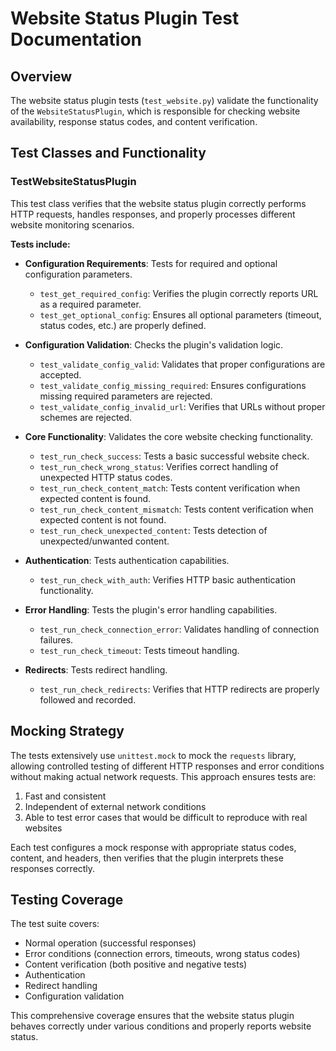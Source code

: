 # Website Status Plugin Test Documentation

## Overview

The website status plugin tests (`test_website.py`) validate the functionality of the `WebsiteStatusPlugin`, which is responsible for checking website availability, response status codes, and content verification.

## Test Classes and Functionality

### TestWebsiteStatusPlugin

This test class verifies that the website status plugin correctly performs HTTP requests, handles responses, and properly processes different website monitoring scenarios.

**Tests include:**

- **Configuration Requirements**: Tests for required and optional configuration parameters.
  - `test_get_required_config`: Verifies the plugin correctly reports URL as a required parameter.
  - `test_get_optional_config`: Ensures all optional parameters (timeout, status codes, etc.) are properly defined.

- **Configuration Validation**: Checks the plugin's validation logic.
  - `test_validate_config_valid`: Validates that proper configurations are accepted.
  - `test_validate_config_missing_required`: Ensures configurations missing required parameters are rejected.
  - `test_validate_config_invalid_url`: Verifies that URLs without proper schemes are rejected.

- **Core Functionality**: Validates the core website checking functionality.
  - `test_run_check_success`: Tests a basic successful website check.
  - `test_run_check_wrong_status`: Verifies correct handling of unexpected HTTP status codes.
  - `test_run_check_content_match`: Tests content verification when expected content is found.
  - `test_run_check_content_mismatch`: Tests content verification when expected content is not found.
  - `test_run_check_unexpected_content`: Tests detection of unexpected/unwanted content.

- **Authentication**: Tests authentication capabilities.
  - `test_run_check_with_auth`: Verifies HTTP basic authentication functionality.

- **Error Handling**: Tests the plugin's error handling capabilities.
  - `test_run_check_connection_error`: Validates handling of connection failures.
  - `test_run_check_timeout`: Tests timeout handling.

- **Redirects**: Tests redirect handling.
  - `test_run_check_redirects`: Verifies that HTTP redirects are properly followed and recorded.

## Mocking Strategy

The tests extensively use `unittest.mock` to mock the `requests` library, allowing controlled testing of different HTTP responses and error conditions without making actual network requests. This approach ensures tests are:

1. Fast and consistent
2. Independent of external network conditions
3. Able to test error cases that would be difficult to reproduce with real websites

Each test configures a mock response with appropriate status codes, content, and headers, then verifies that the plugin interprets these responses correctly.

## Testing Coverage

The test suite covers:

- Normal operation (successful responses)
- Error conditions (connection errors, timeouts, wrong status codes)
- Content verification (both positive and negative tests)
- Authentication
- Redirect handling
- Configuration validation

This comprehensive coverage ensures that the website status plugin behaves correctly under various conditions and properly reports website status.
